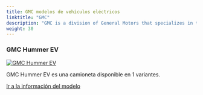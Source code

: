 ```yaml
---
title: GMC modelos de vehículos eléctricos
linktitle: "GMC"
description: "GMC is a division of General Motors that specializes in trucks, SUVs and crossovers. GMC stands for General Motors Truck Company and was founded in 1911. GMC is known for its professional grade vehicles that combine capability, luxury and technology."
weight: 30
---
```

<!-- markdownlint-disable MD033 -->
<!-- markdownlint-disable MD010 -->


<div class="container p-3 mb-4 bg-body-tertiary rounded border">
<h3> GMC Hummer EV</h3>
	<div class="row">
		<div class="col col-12 col-md-6">
			<a href="hummer_ev"><img src="https://media.evkx.net/multimedia/models/gmc/hummer_ev/hummer_ev_pickup/main_1_st.jpg" class="img-fluid" alt="GMC Hummer EV" ></a>
		</div>
		<div class="col col-12 col-md-6">
<p>
GMC Hummer EV es una camioneta disponible en 1 variantes.
</p>
	<a href="hummer_ev/" class="btn btn-outline-primary" role="button">Ir a la información del modelo</a>
		</div>
	</div>
</div>
